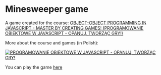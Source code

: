 # Minesweeper game

A game created for the course: [OBJECT-OBJECT PROGRAMMING IN JAVASCRIPT - MASTER BY CREATING GAMES! (PROGRAMOWANIE OBIEKTOWE W JAVASCRIPT - OPANUJ, TWORZĄC GRY!)](https://www.udemy.com/course/programowanie-obiektowe-w-javascript/)

More about the course and games (in Polish):

[![PROGRAMOWANIE OBIEKTOWE W JAVASCRIPT - OPANUJ, TWORZĄC GRY!](https://img.youtube.com/vi/yr-q7qSfBx8/0.jpg)](https://www.youtube.com/watch?v=yr-q7qSfBx8&ab_channel=SamurajProgramowania 'PROGRAMOWANIE OBIEKTOWE W JAVASCRIPT - OPANUJ, TWORZĄC GRY!')

You can play the game [here](https://michal-dziedzinski.github.io/Spaceship-game/)
